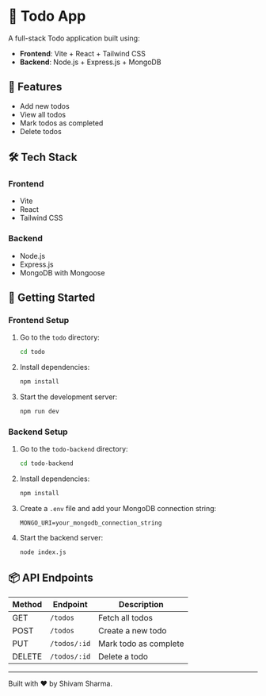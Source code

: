 # 📝 Todo App

A full-stack Todo application built using:

- **Frontend**: Vite + React + Tailwind CSS
- **Backend**: Node.js + Express.js + MongoDB

## 🔧 Features

- Add new todos
- View all todos
- Mark todos as completed
- Delete todos

## 🛠️ Tech Stack

### Frontend
- Vite
- React
- Tailwind CSS

### Backend
- Node.js
- Express.js
- MongoDB with Mongoose

## 🚀 Getting Started

### Frontend Setup

1. Go to the `todo` directory:
   ```bash
   cd todo
   ```

2. Install dependencies:
   ```bash
   npm install
   ```

3. Start the development server:
   ```bash
   npm run dev
   ```

### Backend Setup

1. Go to the `todo-backend` directory:
   ```bash
   cd todo-backend
   ```

2. Install dependencies:
   ```bash
   npm install
   ```

3. Create a `.env` file and add your MongoDB connection string:
   ```
   MONGO_URI=your_mongodb_connection_string
   ```

4. Start the backend server:
   ```bash
   node index.js
   ```

## 📦 API Endpoints

| Method | Endpoint        | Description           |
|--------|------------------|-----------------------|
| GET    | `/todos`         | Fetch all todos       |
| POST   | `/todos`         | Create a new todo     |
| PUT    | `/todos/:id`     | Mark todo as complete |
| DELETE | `/todos/:id`     | Delete a todo         |

---

Built with ❤️ by Shivam Sharma.

